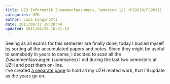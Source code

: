 ```yaml
---
title: UZH Informatik Zusammenfassungen, Semester 1/2 (HS2010/FS2011)
categories: UZH
author: Luca Longinotti
date: 2011/06/17 19:20:49
updated: 2011/06/20 10:51:13
---
```

Seeing as all exams for this semester are finally done, today I busied myself by sorting all the accumulated
papers and notes. Since they might be useful to somebody in years to come, I decided to scan all the
Zusammenfassungen (summaries) I did during the last two semesters at UZH and post them on-line.  
I've created [a separate page][1] to hold all my UZH related work, that I'll update as the years go on.

[1]: /uzh.html "UZH related work"
